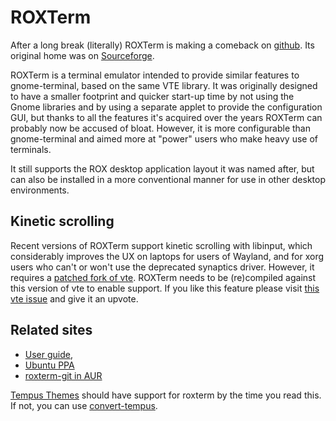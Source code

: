 ROXTerm
=======

After a long break (literally) ROXTerm is making a comeback on
[github](https://github.com/realh/roxterm). Its original home was on
[Sourceforge](https://roxterm.sourceforge.net).


ROXTerm is a terminal emulator intended to provide similar features to
gnome-terminal, based on the same VTE library. It was originally designed to
have a smaller footprint and quicker start-up time by not using the Gnome
libraries and by using a separate applet to provide the configuration GUI, but
thanks to all the features it's acquired over the years ROXTerm can probably
now be accused of bloat. However, it is more configurable than gnome-terminal
and aimed more at "power" users who make heavy use of terminals.

It still supports the ROX desktop application layout it was named after, but
can also be installed in a more conventional manner for use in other desktop
environments.

Kinetic scrolling
-----------------

Recent versions of ROXTerm support kinetic scrolling with libinput, which
considerably improves the UX on laptops for users of Wayland, and for xorg
users who can't or won't use the deprecated synaptics driver. However, it
requires a [patched fork of vte](https://gitlab.gnome.org/realh69/vte).
ROXTerm needs to be (re)compiled against this version of vte to enable support.
If you like this feature please visit
[this vte issue](https://gitlab.gnome.org/GNOME/vte/-/issues/234) and give it an
upvote.

Related sites
-------------

* [User guide](https://realh.github.io/roxterm),
* [Ubuntu PPA](https://launchpad.net/~h-realh/+archive/ubuntu/roxterm)
* [roxterm-git in AUR](https://aur.archlinux.org/packages/roxterm-git/)

[Tempus Themes](https://gitlab.com/protesilaos/tempus-themes) should have
support for roxterm by the time you read this. If not, you can use
[convert-tempus](https://gitlab.com/realh69/convert-tempus).
